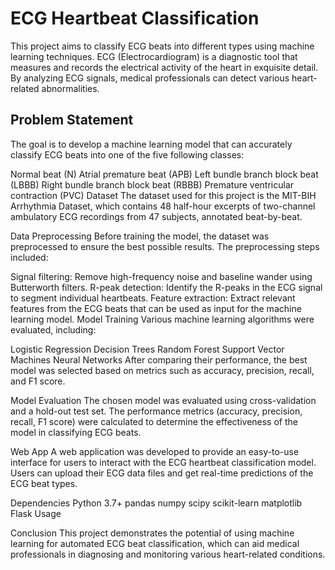 # ECG Heartbeat Classification
This project aims to classify ECG beats into different types using machine learning techniques. ECG (Electrocardiogram) is a diagnostic tool that measures and records the electrical activity of the heart in exquisite detail. By analyzing ECG signals, medical professionals can detect various heart-related abnormalities.

## Problem Statement
The goal is to develop a machine learning model that can accurately classify ECG beats into one of the five following classes:

Normal beat (N)
Atrial premature beat (APB)
Left bundle branch block beat (LBBB)
Right bundle branch block beat (RBBB)
Premature ventricular contraction (PVC)
Dataset
The dataset used for this project is the MIT-BIH Arrhythmia Dataset, which contains 48 half-hour excerpts of two-channel ambulatory ECG recordings from 47 subjects, annotated beat-by-beat.

Data Preprocessing
Before training the model, the dataset was preprocessed to ensure the best possible results. The preprocessing steps included:

Signal filtering: Remove high-frequency noise and baseline wander using Butterworth filters.
R-peak detection: Identify the R-peaks in the ECG signal to segment individual heartbeats.
Feature extraction: Extract relevant features from the ECG beats that can be used as input for the machine learning model.
Model Training
Various machine learning algorithms were evaluated, including:

Logistic Regression
Decision Trees
Random Forest
Support Vector Machines
Neural Networks
After comparing their performance, the best model was selected based on metrics such as accuracy, precision, recall, and F1 score.

Model Evaluation
The chosen model was evaluated using cross-validation and a hold-out test set. The performance metrics (accuracy, precision, recall, F1 score) were calculated to determine the effectiveness of the model in classifying ECG beats.

Web App
A web application was developed to provide an easy-to-use interface for users to interact with the ECG heartbeat classification model. Users can upload their ECG data files and get real-time predictions of the ECG beat types.

Dependencies
Python 3.7+
pandas
numpy
scipy
scikit-learn
matplotlib
Flask
Usage

Conclusion
This project demonstrates the potential of using machine learning for automated ECG beat classification, which can aid medical professionals in diagnosing and monitoring various heart-related conditions.
